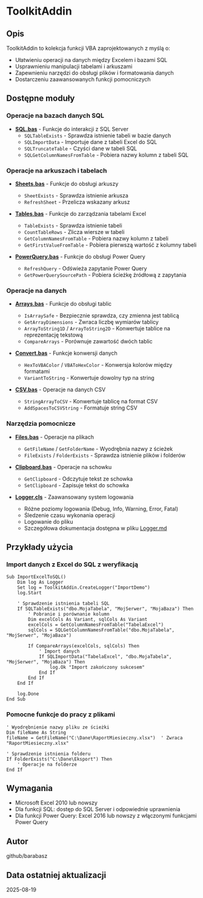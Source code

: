 # ToolkitAddin

## Opis

ToolkitAddin to kolekcja funkcji VBA zaprojektowanych z myślą o:
- Ułatwieniu operacji na danych między Excelem i bazami SQL
- Usprawnieniu manipulacji tabelami i arkuszami
- Zapewnieniu narzędzi do obsługi plików i formatowania danych
- Dostarczeniu zaawansowanych funkcji pomocniczych

## Dostępne moduły

### Operacje na bazach danych SQL
- **[SQL.bas](https://github.com/barabasz/scripts/blob/main/vba/ToolkitAddin/SQL.bas)** - Funkcje do interakcji z SQL Server
  - `SQLTableExists` - Sprawdza istnienie tabeli w bazie danych
  - `SQLImportData` - Importuje dane z tabeli Excel do SQL
  - `SQLTruncateTable` - Czyści dane w tabeli SQL
  - `SQLGetColumnNamesFromTable` - Pobiera nazwy kolumn z tabeli SQL

### Operacje na arkuszach i tabelach
- **[Sheets.bas](https://github.com/barabasz/scripts/blob/main/vba/ToolkitAddin/Sheets.bas)** - Funkcje do obsługi arkuszy
  - `SheetExists` - Sprawdza istnienie arkusza
  - `RefreshSheet` - Przelicza wskazany arkusz
  
- **[Tables.bas](https://github.com/barabasz/scripts/blob/main/vba/ToolkitAddin/Tables.bas)** - Funkcje do zarządzania tabelami Excel
  - `TableExists` - Sprawdza istnienie tabeli
  - `CountTableRows` - Zlicza wiersze w tabeli
  - `GetColumnNamesFromTable` - Pobiera nazwy kolumn z tabeli
  - `GetFirstValueFromTable` - Pobiera pierwszą wartość z kolumny tabeli

- **[PowerQuery.bas](https://github.com/barabasz/scripts/blob/main/vba/ToolkitAddin/PowerQuery.bas)** - Funkcje do obsługi Power Query
  - `RefreshQuery` - Odświeża zapytanie Power Query
  - `GetPowerQuerySourcePath` - Pobiera ścieżkę źródłową z zapytania

### Operacje na danych
- **[Arrays.bas](https://github.com/barabasz/scripts/blob/main/vba/ToolkitAddin/Arrays.bas)** - Funkcje do obsługi tablic
  - `IsArraySafe` - Bezpiecznie sprawdza, czy zmienna jest tablicą
  - `GetArrayDimensions` - Zwraca liczbę wymiarów tablicy
  - `ArrayToString1D` / `ArrayToString2D` - Konwertuje tablice na reprezentację tekstową
  - `CompareArrays` - Porównuje zawartość dwóch tablic

- **[Convert.bas](https://github.com/barabasz/scripts/blob/main/vba/ToolkitAddin/Convert.bas)** - Funkcje konwersji danych
  - `HexToVBAColor` / `VBAToHexColor` - Konwersja kolorów między formatami
  - `VariantToString` - Konwertuje dowolny typ na string

- **[CSV.bas](https://github.com/barabasz/scripts/blob/main/vba/ToolkitAddin/CSV.bas)** - Operacje na danych CSV
  - `StringArrayToCSV` - Konwertuje tablicę na format CSV
  - `AddSpacesToCSVString` - Formatuje string CSV

### Narzędzia pomocnicze
- **[Files.bas](https://github.com/barabasz/scripts/blob/main/vba/ToolkitAddin/Files.bas)** - Operacje na plikach
  - `GetFileName` / `GetFolderName` - Wyodrębnia nazwy z ścieżek
  - `FileExists` / `FolderExists` - Sprawdza istnienie plików i folderów

- **[Clipboard.bas](https://github.com/barabasz/scripts/blob/main/vba/ToolkitAddin/Clipboard.bas)** - Operacje na schowku
  - `GetClipboard` - Odczytuje tekst ze schowka
  - `SetClipboard` - Zapisuje tekst do schowka

- **[Logger.cls](https://github.com/barabasz/scripts/blob/main/vba/ToolkitAddin/Logger.cls)** - Zaawansowany system logowania
  - Różne poziomy logowania (Debug, Info, Warning, Error, Fatal)
  - Śledzenie czasu wykonania operacji
  - Logowanie do pliku
  - Szczegółowa dokumentacja dostępna w pliku [Logger.md](Logger.md)

## Przykłady użycia

### Import danych z Excel do SQL z weryfikacją
```vba
Sub ImportExcelToSQL()
    Dim log As Logger
    Set log = ToolkitAddin.CreateLogger("ImportDemo")
    log.Start
    
    ' Sprawdzenie istnienia tabeli SQL
    If SQLTableExists("dbo.MojaTabela", "MojSerwer", "MojaBaza") Then
        ' Pobranie i porównanie kolumn
        Dim excelCols As Variant, sqlCols As Variant
        excelCols = GetColumnNamesFromTable("TabelaExcel")
        sqlCols = SQLGetColumnNamesFromTable("dbo.MojaTabela", "MojSerwer", "MojaBaza")
        
        If CompareArrays(excelCols, sqlCols) Then
            ' Import danych
            If SQLImportData("TabelaExcel", "dbo.MojaTabela", "MojSerwer", "MojaBaza") Then
                log.Ok "Import zakończony sukcesem"
            End If
        End If
    End If
    
    log.Done
End Sub
```

### Pomocne funkcje do pracy z plikami
```vba
' Wyodrębnienie nazwy pliku ze ścieżki
Dim fileName As String
fileName = GetFileName("C:\Dane\RaportMiesieczny.xlsx")  ' Zwraca "RaportMiesieczny.xlsx"

' Sprawdzenie istnienia folderu
If FolderExists("C:\Dane\Eksport") Then
    ' Operacje na folderze
End If
```

## Wymagania
- Microsoft Excel 2010 lub nowszy
- Dla funkcji SQL: dostęp do SQL Server i odpowiednie uprawnienia
- Dla funkcji Power Query: Excel 2016 lub nowszy z włączonymi funkcjami Power Query

## Autor
github/barabasz

## Data ostatniej aktualizacji
2025-08-19
